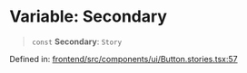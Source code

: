 # Variable: Secondary

> `const` **Secondary**: `Story`

Defined in: [frontend/src/components/ui/Button.stories.tsx:57](https://github.com/lsendel/sass/blob/ca8b2b87627589617e0de57047e1f50d53e78078/frontend/src/components/ui/Button.stories.tsx#L57)
